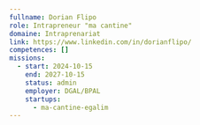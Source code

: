 ```yaml
---
fullname: Dorian Flipo
role: Intrapreneur "ma cantine"
domaine: Intraprenariat
link: https://www.linkedin.com/in/dorianflipo/
competences: []
missions:
  - start: 2024-10-15
    end: 2027-10-15
    status: admin
    employer: DGAL/BPAL
    startups:
      - ma-cantine-egalim
---
```

